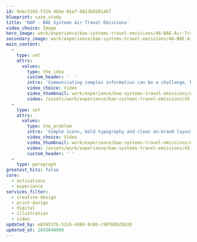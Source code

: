 ```yaml
---
id: 9abc5185-f329-4bbe-81ef-6813b02814b7
blueprint: case_study
title: 'NAP - BAE Systems Air Travel Emissions'
video_choice: Image
hero_image: work/experience/bae-systems-travel-emissions/46-BAE-Air-Travel-Emissions-Full-Image.jpg
secondary_image: work/experience/bae-systems-travel-emissions/46-BAE-Air-Travel-Emissions-Secondary-Image.jpg
main_content:
  -
    type: set
    attrs:
      values:
        type: the_idea
        custom_header: '  '
        intro: 'Communicating complex information can be a challenge, but as someone once said, a picture paints a thousand words. BAE Systems were keen to show the positive impact that the 2020 Covid lockdown had made to their carbon footprint, so we helped them to find a simple and engaging solution to let their employees know what they could do to continue making a difference. '
        video_choice: Video
        video_thumbnail: work/experience/bae-systems-travel-emissions/Animation-v1--Small-thumbnail-2.png
        video: /assets/work/experience/bae-systems-travel-emissions/45.-BAE-Air-Travel-Emissions---Animation-v1--Small-2.mp4
  -
    type: set
    attrs:
      values:
        type: the_problem
        intro: 'Simple icons, bold typography and clean on-brand layout was exactly what was needed to make the data and messaging instantly engaging for their intended email campaign.'
        video_choice: Video
        video_thumbnail: work/experience/bae-systems-travel-emissions/Animation-v1--Small-thumbnail.jpg
        video: /assets/work/experience/bae-systems-travel-emissions/45.-BAE-Air-Travel-Emissions---Animation-v1--Small.mp4
        custom_header: ' '
  -
    type: paragraph
greatest_hits: false
core:
  - activations
  - experience
services_filter:
  - creative-design
  - print-design
  - digital
  - illustration
  - video
updated_by: e85953fb-52c6-4488-8c8b-c90f68b2bb10
updated_at: 1643640989
---
```

